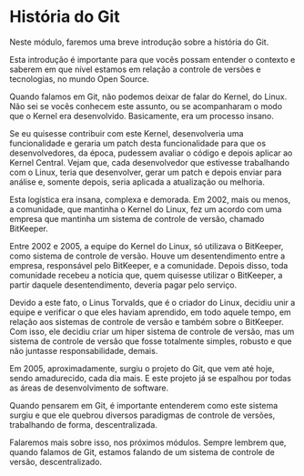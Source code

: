 # História do Git

Neste módulo, faremos uma breve introdução sobre a história do Git.

Esta introdução é importante para que vocês possam entender o contexto e saberem em que nível estamos em relação a controle de versões e tecnologias, no mundo Open Source.

Quando falamos em Git, não podemos deixar de falar do Kernel, do Linux. Não sei se vocês conhecem este assunto, ou se  acompanharam o modo que o Kernel era desenvolvido. Basicamente, era um processo insano.

Se eu quisesse contribuir com este Kernel, desenvolveria uma funcionalidade e geraria um patch desta funcionalidade para que os desenvolvedores, da época, pudessem avaliar o código e depois aplicar ao Kernel Central. Vejam que, cada desenvolvedor que estivesse trabalhando com o Linux, teria que desenvolver, gerar um patch e depois enviar para análise e, somente depois, seria aplicada a atualização ou melhoria.

Esta logística era insana, complexa e demorada. Em 2002, mais ou menos, a comunidade, que mantinha o Kernel do Linux, fez um acordo com uma empresa que mantinha um sistema de controle de versão, chamado BitKeeper.

Entre 2002 e 2005, a equipe do Kernel do Linux, só utilizava o BitKeeper, como sistema de controle de versão. Houve um desentendimento entre a empresa, responsável pelo BitKeeper, e a comunidade. Depois disso, toda comunidade recebeu a notícia que, quem quisesse utilizar o BitKeeper, a partir daquele desentendimento, deveria pagar pelo serviço.

Devido a este fato, o Linus Torvalds, que é o criador do Linux, decidiu unir a equipe e verificar o que eles haviam aprendido, em todo aquele tempo, em relação aos sistemas de controle de versão e também sobre o BitKeeper. Com isso, ele decidiu criar um hiper sistema de controle de versão, mas um sistema de controle de versão que fosse totalmente simples, robusto e que não juntasse responsabilidade, demais.

Em 2005, aproximadamente, surgiu o projeto do Git, que vem até hoje, sendo amadurecido, cada dia mais. E este projeto já se espalhou por todas as áreas de desenvolvimento de software.

Quando pensarem em Git, é importante entenderem como este sistema surgiu e que ele quebrou diversos paradigmas de controle de versões, trabalhando de forma, descentralizada.

Falaremos mais sobre isso, nos próximos módulos. Sempre lembrem que, quando falamos de Git, estamos falando de um sistema de controle de versão, descentralizado.